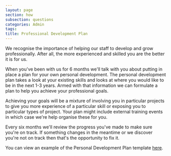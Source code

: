 ```yaml
---
layout: page
section: how
subsection: questions
categories: Admin
tags:
title: Professional Development Plan
---
```


We recognise the importance of helping our staff to develop and grow professionally. After all, the more experienced and skilled you are the better it is for us. 

When you've been with us for 6 months we'll talk with you about putting in place a plan for your own personal development. The personal development plan takes a look at your existing skills and looks at where you would like to be in the next 1-3 years. Armed with that information we can formulate a plan to help you achieve your professional goals.

Achieving your goals will be a mixture of involving you in particular projects to give you more experience of a particular skill or exposing you to particular types of project. Your plan might include external training events in which case we're help organise these for you.

Every six months we'll review the progress you've made to make sure you're on track. If something changes in the meantime or we discover you're not on track then that's the opportunity to fix it.

You can view an example of the Personal Development Plan template [here](https://docs.google.com/document/d/1ZLU_bK3Y6C0i1vrulNmWiOFqtC03AM4a4zV0wpF_Mp8/edit).
